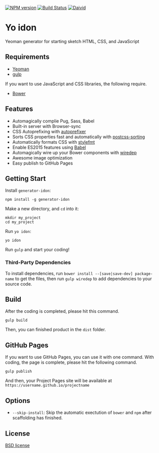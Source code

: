 [![NPM version](https://badge.fury.io/js/generator-idon.svg)](http://badge.fury.io/js/generator-idon)
[![Build Status](https://travis-ci.org/shgtkshruch/generator-idon.svg?branch=master)](https://travis-ci.org/shgtkshruch/generator-idon)
[![Daivid](https://david-dm.org/shgtkshruch/generator-idon.png)](https://david-dm.org/shgtkshruch/generator-idon)

# Yo idon

Yeoman generator for starting sketch HTML, CSS, and JavaScript

## Requirements

- [Yeoman](http://yeoman.io/)
- [gulp](http://gulpjs.com/)

If you want to use JavaScript and CSS libraries, the following require.

- [Bower](http://bower.io/)

## Features

- Automagically complie Pug, Sass, Babel
- Built-in server with Browser-sync
- CSS Autoprefixing with [autoprefixer](https://github.com/postcss/autoprefixer)
- Sorts CSS properties fast and automatically with [postcss-sorting](https://github.com/hudochenkov/postcss-sorting)
- Automatically formats CSS with [stylefmt](https://github.com/morishitter/stylefmt)
- Enable ES2015 features using [Babel](https://babeljs.io/)
- Automagically wire up your Bower components with [wiredep](https://github.com/taptapship/wiredep)
- Awesome image optimization
- Easy publish to GitHub Pages

## Getting Start

Install `generator-idon`:

    npm install -g generator-idon

Make a new directory, and `cd` into it:

    mkdir my_project
    cd my_project

Run `yo idon`:

    yo idon

Run `gulp` and start your coding!

### Third-Party Dependencies
To install dependencies, run `bower install --[save|save-dev] package-name` to get the files, then run `gulp wiredep` to add dependencies to your source code.

## Build

After the coding is completed, please hit this command.

    gulp build

Then, you can finished product in the `dist` folder.

## GitHub Pages

If you want to use GitHub Pages, you can use it with one command.
With coding, the page is complete, please hit the following command.

    gulp publish

And then, your Project Pages site will be available at `https://username.github.io/projectname`

## Options

- `--skip-install`: Skip the automatic exectution of `bower` and `npm` after scaffolding has finished.

## License

[BSD license](http://opensource.org/licenses/bsd-license.php)
